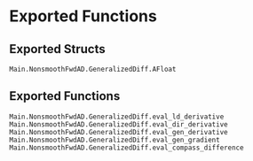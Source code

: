 # Exported Functions
## Exported Structs

```@docs
Main.NonsmoothFwdAD.GeneralizedDiff.AFloat
```

## Exported Functions 
```@docs
Main.NonsmoothFwdAD.GeneralizedDiff.eval_ld_derivative
Main.NonsmoothFwdAD.GeneralizedDiff.eval_dir_derivative
Main.NonsmoothFwdAD.GeneralizedDiff.eval_gen_derivative
Main.NonsmoothFwdAD.GeneralizedDiff.eval_gen_gradient
Main.NonsmoothFwdAD.GeneralizedDiff.eval_compass_difference
```